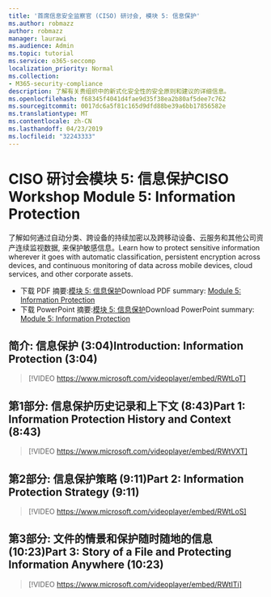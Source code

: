 ```yaml
---
title: '首席信息安全监察官 (CISO) 研讨会, 模块 5: 信息保护'
ms.author: robmazz
author: robmazz
manager: laurawi
ms.audience: Admin
ms.topic: tutorial
ms.service: o365-seccomp
localization_priority: Normal
ms.collection:
- M365-security-compliance
description: 了解有关贵组织中的新式化安全性的安全原则和建议的详细信息。
ms.openlocfilehash: f68345f4041d4fae9d35f38ea2b80af5dee7c762
ms.sourcegitcommit: 0017dc6a5f81c165d9dfd88be39a6bb17856582e
ms.translationtype: MT
ms.contentlocale: zh-CN
ms.lasthandoff: 04/23/2019
ms.locfileid: "32243333"
---
```

# <a name="ciso-workshop-module-5-information-protection"></a><span data-ttu-id="59efa-103">CISO 研讨会模块 5: 信息保护</span><span class="sxs-lookup"><span data-stu-id="59efa-103">CISO Workshop Module 5: Information Protection</span></span>

<span data-ttu-id="59efa-104">了解如何通过自动分类、跨设备的持续加密以及跨移动设备、云服务和其他公司资产连续监视数据, 来保护敏感信息。</span><span class="sxs-lookup"><span data-stu-id="59efa-104">Learn how to protect sensitive information wherever it goes with automatic classification, persistent encryption across devices, and continuous monitoring of data across mobile devices, cloud services, and other corporate assets.</span></span>

- <span data-ttu-id="59efa-105">下载 PDF 摘要:[模块 5: 信息保护](media/ciso-workshop-5-information-protection-strategy.pdf)</span><span class="sxs-lookup"><span data-stu-id="59efa-105">Download PDF summary: [Module 5: Information Protection](media/ciso-workshop-5-information-protection-strategy.pdf)</span></span>
- <span data-ttu-id="59efa-106">下载 PowerPoint 摘要:[模块 5: 信息保护](https://docs.microsoft.com/office365/securitycompliance/media/ciso-workshop-5-information-protection-strategy.pptx)</span><span class="sxs-lookup"><span data-stu-id="59efa-106">Download PowerPoint summary: [Module 5: Information Protection](https://docs.microsoft.com/office365/securitycompliance/media/ciso-workshop-5-information-protection-strategy.pptx)</span></span>

## <a name="introduction-information-protection-304"></a><span data-ttu-id="59efa-107">简介: 信息保护 (3:04)</span><span class="sxs-lookup"><span data-stu-id="59efa-107">Introduction: Information Protection (3:04)</span></span>

> [!VIDEO https://www.microsoft.com/videoplayer/embed/RWtLoT]

## <a name="part-1-information-protection-history-and-context-843"></a><span data-ttu-id="59efa-108">第1部分: 信息保护历史记录和上下文 (8:43)</span><span class="sxs-lookup"><span data-stu-id="59efa-108">Part 1: Information Protection History and Context (8:43)</span></span>

> [!VIDEO https://www.microsoft.com/videoplayer/embed/RWtVXT]

## <a name="part-2-information-protection-strategy-911"></a><span data-ttu-id="59efa-109">第2部分: 信息保护策略 (9:11)</span><span class="sxs-lookup"><span data-stu-id="59efa-109">Part 2: Information Protection Strategy (9:11)</span></span>

> [!VIDEO https://www.microsoft.com/videoplayer/embed/RWtLoS]

## <a name="part-3-story-of-a-file-and-protecting-information-anywhere-1023"></a><span data-ttu-id="59efa-110">第3部分: 文件的情景和保护随时随地的信息 (10:23)</span><span class="sxs-lookup"><span data-stu-id="59efa-110">Part 3: Story of a File and Protecting Information Anywhere (10:23)</span></span>

> [!VIDEO https://www.microsoft.com/videoplayer/embed/RWtITi]